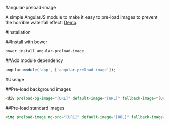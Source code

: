 #angular-preload-image

A simple AngularJS module to make it easy to pre-load images to prevent the horrible waterfall effect: [Demo](http://revillweb.github.io/angular-preload-image/).

#Installation

##Install with bower

```
bower install angular-preload-image
```

##Add module dependency

```javascript
angular.module('app', ['angular-preload-image']);
```

#Useage

##Pre-load background images

```html
<div preload-bg-image="[URL]" default-image="[URL]" fallback-image="[URL]"></div>
```

##Pre-load standard images

```html
<img preload-image ng-src="[URL]" default-image="[URL]" fallback-image="[URL]" />
```

